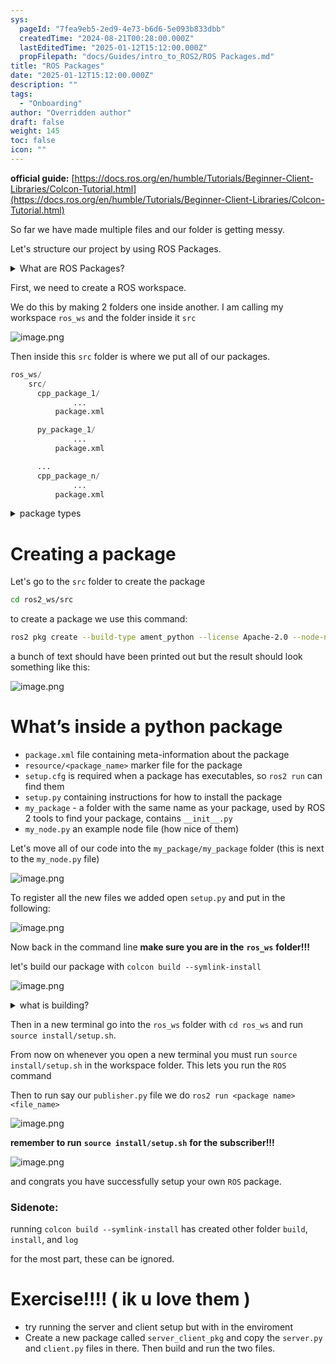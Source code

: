 ```yaml
---
sys:
  pageId: "7fea9eb5-2ed9-4e73-b6d6-5e093b833dbb"
  createdTime: "2024-08-21T00:28:00.000Z"
  lastEditedTime: "2025-01-12T15:12:00.000Z"
  propFilepath: "docs/Guides/intro_to_ROS2/ROS Packages.md"
title: "ROS Packages"
date: "2025-01-12T15:12:00.000Z"
description: ""
tags:
  - "Onboarding"
author: "Overridden author"
draft: false
weight: 145
toc: false
icon: ""
---
```


**official guide:** [https://docs.ros.org/en/humble/Tutorials/Beginner-Client-Libraries/Colcon-Tutorial.html](https://docs.ros.org/en/humble/Tutorials/Beginner-Client-Libraries/Colcon-Tutorial.html)

So far we have made multiple files and our folder is getting messy.

Let's structure our project by using ROS Packages.

<details>

<summary>What are ROS Packages?</summary>

ROS Packages are, as the name implies, packages of code that are highly sharable between ROS developers.

They consist of a folder, `package.xml` file, and source code

```python
      cpp_package_1/
		      ... imagine much code files here ..
          package.xml
```

</details>

First, we need to create a ROS workspace.

We do this by making 2 folders one inside another. I am calling my workspace `ros_ws` and the folder inside it `src`

![image.png](https://prod-files-secure.s3.us-west-2.amazonaws.com/d518164a-d88e-44d1-a4ee-3adb3bd8bce0/70706947-fd18-4537-a67b-e12946812d31/image.png?X-Amz-Algorithm=AWS4-HMAC-SHA256&X-Amz-Content-Sha256=UNSIGNED-PAYLOAD&X-Amz-Credential=ASIAZI2LB466Z3ESIXBF%2F20250226%2Fus-west-2%2Fs3%2Faws4_request&X-Amz-Date=20250226T031603Z&X-Amz-Expires=3600&X-Amz-Security-Token=IQoJb3JpZ2luX2VjEBkaCXVzLXdlc3QtMiJHMEUCIBowvXdOuT0Z5GdIoT5eDhaKUbkZYZqu6hNjp%2FqZGoasAiEA3cvt0gRNRAdKsPHIgl9aXWQh4j0G16xCg6BP1ZBOWtoq%2FwMIURAAGgw2Mzc0MjMxODM4MDUiDIYda4dPUMN2nMbW9CrcA59AvBTKS4BYQHEeNHuM6obprWSCi5R0KRJ8Orj1hVFeTKEVfqRIDd2ND5sT0CAb3vgbZeOBLnnghOBwDXdFxNZ0B6mEjNqmyj%2Bj%2FKL61zco1XvjG1c6urujQjAAK6qOYZ2%2BhCJtthoUvm4ZutkiAXaQvrCz2SXt%2B6PmWn6kesDpQC28PJNWoxfBpQJ4Rifwp7IyKgSyCbtoc5pG801hpy6yYuhUGXT%2FHAY3TyS4JsW6gX7AslWXE91lOYJj4u8NImtdRBHTJ%2FeLY3jBv4asdnF3VgDZEiQLj0vWWLDys0luaAORz8rF6edqg0HdYmDeSf7BudWJw0U2GLCjHghT4RA%2Fkwh%2Bk%2FqMOK1Q4Ulfu9ydp%2BnxzXp%2BpjVKyFgw%2FHz%2BH9yJnr46xsXzXDtK2T5bt3KNLH8niTSlRT8IE00cQYDP84P2qMgUqgqvBXglM4N6nExSRRfwbUWU9YnVz1odn0V6FBTf0%2FsTyTa7CQb4LEm2EWJB8uYi48Fx2DkUPIyzD7imeb741kGiXHuiNX9Q31paz4tSO7VbqfX0rxFUPAhz%2F4im%2F7sTDLWgfjab3977C6262mb9Mn%2Bi8nokZG18D6Qaw3bk7duHqh1SKKAYpHq1SoBC3zjOVQx84c9oMN28%2Bb0GOqUBseVhoaJbgazHkobUYT%2FWo3gpxxI2dVrk0Mtf8CpGSo7GlETGs6f7JRg1nzaFTr6wI3r1XbMsfr6YP264IGzCr8Ebb9Ie71bkKhsiMeoTk1y7QQEV1u%2FSYCWG1juD3ZLQ1dfLW8pxpwjGEb1QQkhb5FbKdkP68UPs3nkefo2LO0ksLXU3t5qSWOZ0F%2B2reGO3YG3gRqnLDiXkfbloYmpdx0suyVCF&X-Amz-Signature=8cd5c395afd7b963f4d6c7779d86126636d027ab71845c7f3462374d2a8cd5e4&X-Amz-SignedHeaders=host&x-id=GetObject)

Then inside this `src` folder is where we put all of our packages.

```python
ros_ws/
    src/
      cpp_package_1/
		      ...
          package.xml

      py_package_1/
		      ...
          package.xml

      ...
      cpp_package_n/
		      ...
          package.xml

```

<details>

<summary>package types</summary>

packages can be either `C++` or python.

the intern file structure is different for each but for this guide we will stick to creating python packages

</details>

# Creating a package

Let's go to the `src` folder to create the package

```bash
cd ros2_ws/src
```

to create a package we use this command:

```bash
ros2 pkg create --build-type ament_python --license Apache-2.0 --node-name my_node my_package
```

a bunch of text should have been printed out but the result should look something like this:

![image.png](https://prod-files-secure.s3.us-west-2.amazonaws.com/d518164a-d88e-44d1-a4ee-3adb3bd8bce0/e6cf1e3f-8512-4a3e-b131-079f800bf3e8/image.png?X-Amz-Algorithm=AWS4-HMAC-SHA256&X-Amz-Content-Sha256=UNSIGNED-PAYLOAD&X-Amz-Credential=ASIAZI2LB466Z3ESIXBF%2F20250226%2Fus-west-2%2Fs3%2Faws4_request&X-Amz-Date=20250226T031603Z&X-Amz-Expires=3600&X-Amz-Security-Token=IQoJb3JpZ2luX2VjEBkaCXVzLXdlc3QtMiJHMEUCIBowvXdOuT0Z5GdIoT5eDhaKUbkZYZqu6hNjp%2FqZGoasAiEA3cvt0gRNRAdKsPHIgl9aXWQh4j0G16xCg6BP1ZBOWtoq%2FwMIURAAGgw2Mzc0MjMxODM4MDUiDIYda4dPUMN2nMbW9CrcA59AvBTKS4BYQHEeNHuM6obprWSCi5R0KRJ8Orj1hVFeTKEVfqRIDd2ND5sT0CAb3vgbZeOBLnnghOBwDXdFxNZ0B6mEjNqmyj%2Bj%2FKL61zco1XvjG1c6urujQjAAK6qOYZ2%2BhCJtthoUvm4ZutkiAXaQvrCz2SXt%2B6PmWn6kesDpQC28PJNWoxfBpQJ4Rifwp7IyKgSyCbtoc5pG801hpy6yYuhUGXT%2FHAY3TyS4JsW6gX7AslWXE91lOYJj4u8NImtdRBHTJ%2FeLY3jBv4asdnF3VgDZEiQLj0vWWLDys0luaAORz8rF6edqg0HdYmDeSf7BudWJw0U2GLCjHghT4RA%2Fkwh%2Bk%2FqMOK1Q4Ulfu9ydp%2BnxzXp%2BpjVKyFgw%2FHz%2BH9yJnr46xsXzXDtK2T5bt3KNLH8niTSlRT8IE00cQYDP84P2qMgUqgqvBXglM4N6nExSRRfwbUWU9YnVz1odn0V6FBTf0%2FsTyTa7CQb4LEm2EWJB8uYi48Fx2DkUPIyzD7imeb741kGiXHuiNX9Q31paz4tSO7VbqfX0rxFUPAhz%2F4im%2F7sTDLWgfjab3977C6262mb9Mn%2Bi8nokZG18D6Qaw3bk7duHqh1SKKAYpHq1SoBC3zjOVQx84c9oMN28%2Bb0GOqUBseVhoaJbgazHkobUYT%2FWo3gpxxI2dVrk0Mtf8CpGSo7GlETGs6f7JRg1nzaFTr6wI3r1XbMsfr6YP264IGzCr8Ebb9Ie71bkKhsiMeoTk1y7QQEV1u%2FSYCWG1juD3ZLQ1dfLW8pxpwjGEb1QQkhb5FbKdkP68UPs3nkefo2LO0ksLXU3t5qSWOZ0F%2B2reGO3YG3gRqnLDiXkfbloYmpdx0suyVCF&X-Amz-Signature=729753fe7ac03e300f2bbfaba5760518fda38d623c0d30e713388501d5297f2a&X-Amz-SignedHeaders=host&x-id=GetObject)

# What’s inside a python package

- `package.xml` file containing meta-information about the package
- `resource/<package_name>` marker file for the package
- `setup.cfg` is required when a package has executables, so `ros2 run` can find them
- `setup.py` containing instructions for how to install the package
- `my_package` - a folder with the same name as your package, used by ROS 2 tools to find your package, contains `__init__.py`
- `my_node.py` an example node file (how nice of them)

Let's move all of our code into the `my_package/my_package` folder (this is next to the `my_node.py` file)

![image.png](https://prod-files-secure.s3.us-west-2.amazonaws.com/d518164a-d88e-44d1-a4ee-3adb3bd8bce0/9ce58f11-0da9-4d3e-b86d-506a9685d378/image.png?X-Amz-Algorithm=AWS4-HMAC-SHA256&X-Amz-Content-Sha256=UNSIGNED-PAYLOAD&X-Amz-Credential=ASIAZI2LB466Z3ESIXBF%2F20250226%2Fus-west-2%2Fs3%2Faws4_request&X-Amz-Date=20250226T031603Z&X-Amz-Expires=3600&X-Amz-Security-Token=IQoJb3JpZ2luX2VjEBkaCXVzLXdlc3QtMiJHMEUCIBowvXdOuT0Z5GdIoT5eDhaKUbkZYZqu6hNjp%2FqZGoasAiEA3cvt0gRNRAdKsPHIgl9aXWQh4j0G16xCg6BP1ZBOWtoq%2FwMIURAAGgw2Mzc0MjMxODM4MDUiDIYda4dPUMN2nMbW9CrcA59AvBTKS4BYQHEeNHuM6obprWSCi5R0KRJ8Orj1hVFeTKEVfqRIDd2ND5sT0CAb3vgbZeOBLnnghOBwDXdFxNZ0B6mEjNqmyj%2Bj%2FKL61zco1XvjG1c6urujQjAAK6qOYZ2%2BhCJtthoUvm4ZutkiAXaQvrCz2SXt%2B6PmWn6kesDpQC28PJNWoxfBpQJ4Rifwp7IyKgSyCbtoc5pG801hpy6yYuhUGXT%2FHAY3TyS4JsW6gX7AslWXE91lOYJj4u8NImtdRBHTJ%2FeLY3jBv4asdnF3VgDZEiQLj0vWWLDys0luaAORz8rF6edqg0HdYmDeSf7BudWJw0U2GLCjHghT4RA%2Fkwh%2Bk%2FqMOK1Q4Ulfu9ydp%2BnxzXp%2BpjVKyFgw%2FHz%2BH9yJnr46xsXzXDtK2T5bt3KNLH8niTSlRT8IE00cQYDP84P2qMgUqgqvBXglM4N6nExSRRfwbUWU9YnVz1odn0V6FBTf0%2FsTyTa7CQb4LEm2EWJB8uYi48Fx2DkUPIyzD7imeb741kGiXHuiNX9Q31paz4tSO7VbqfX0rxFUPAhz%2F4im%2F7sTDLWgfjab3977C6262mb9Mn%2Bi8nokZG18D6Qaw3bk7duHqh1SKKAYpHq1SoBC3zjOVQx84c9oMN28%2Bb0GOqUBseVhoaJbgazHkobUYT%2FWo3gpxxI2dVrk0Mtf8CpGSo7GlETGs6f7JRg1nzaFTr6wI3r1XbMsfr6YP264IGzCr8Ebb9Ie71bkKhsiMeoTk1y7QQEV1u%2FSYCWG1juD3ZLQ1dfLW8pxpwjGEb1QQkhb5FbKdkP68UPs3nkefo2LO0ksLXU3t5qSWOZ0F%2B2reGO3YG3gRqnLDiXkfbloYmpdx0suyVCF&X-Amz-Signature=416dac39723558a5c5b4c52550cde48599c786c30dc1c5cb679bdefecea8e0a4&X-Amz-SignedHeaders=host&x-id=GetObject)

To register all the new files we added open `setup.py` and put in the following:

![image.png](https://prod-files-secure.s3.us-west-2.amazonaws.com/d518164a-d88e-44d1-a4ee-3adb3bd8bce0/1cd7c262-4cae-4496-9d75-c178537d24a2/image.png?X-Amz-Algorithm=AWS4-HMAC-SHA256&X-Amz-Content-Sha256=UNSIGNED-PAYLOAD&X-Amz-Credential=ASIAZI2LB466Z3ESIXBF%2F20250226%2Fus-west-2%2Fs3%2Faws4_request&X-Amz-Date=20250226T031603Z&X-Amz-Expires=3600&X-Amz-Security-Token=IQoJb3JpZ2luX2VjEBkaCXVzLXdlc3QtMiJHMEUCIBowvXdOuT0Z5GdIoT5eDhaKUbkZYZqu6hNjp%2FqZGoasAiEA3cvt0gRNRAdKsPHIgl9aXWQh4j0G16xCg6BP1ZBOWtoq%2FwMIURAAGgw2Mzc0MjMxODM4MDUiDIYda4dPUMN2nMbW9CrcA59AvBTKS4BYQHEeNHuM6obprWSCi5R0KRJ8Orj1hVFeTKEVfqRIDd2ND5sT0CAb3vgbZeOBLnnghOBwDXdFxNZ0B6mEjNqmyj%2Bj%2FKL61zco1XvjG1c6urujQjAAK6qOYZ2%2BhCJtthoUvm4ZutkiAXaQvrCz2SXt%2B6PmWn6kesDpQC28PJNWoxfBpQJ4Rifwp7IyKgSyCbtoc5pG801hpy6yYuhUGXT%2FHAY3TyS4JsW6gX7AslWXE91lOYJj4u8NImtdRBHTJ%2FeLY3jBv4asdnF3VgDZEiQLj0vWWLDys0luaAORz8rF6edqg0HdYmDeSf7BudWJw0U2GLCjHghT4RA%2Fkwh%2Bk%2FqMOK1Q4Ulfu9ydp%2BnxzXp%2BpjVKyFgw%2FHz%2BH9yJnr46xsXzXDtK2T5bt3KNLH8niTSlRT8IE00cQYDP84P2qMgUqgqvBXglM4N6nExSRRfwbUWU9YnVz1odn0V6FBTf0%2FsTyTa7CQb4LEm2EWJB8uYi48Fx2DkUPIyzD7imeb741kGiXHuiNX9Q31paz4tSO7VbqfX0rxFUPAhz%2F4im%2F7sTDLWgfjab3977C6262mb9Mn%2Bi8nokZG18D6Qaw3bk7duHqh1SKKAYpHq1SoBC3zjOVQx84c9oMN28%2Bb0GOqUBseVhoaJbgazHkobUYT%2FWo3gpxxI2dVrk0Mtf8CpGSo7GlETGs6f7JRg1nzaFTr6wI3r1XbMsfr6YP264IGzCr8Ebb9Ie71bkKhsiMeoTk1y7QQEV1u%2FSYCWG1juD3ZLQ1dfLW8pxpwjGEb1QQkhb5FbKdkP68UPs3nkefo2LO0ksLXU3t5qSWOZ0F%2B2reGO3YG3gRqnLDiXkfbloYmpdx0suyVCF&X-Amz-Signature=f94d530ee23da181f5f27116d9c8c1f60a7adcf0bd7558c229ccb2e874063921&X-Amz-SignedHeaders=host&x-id=GetObject)

Now back in the command line **make sure you are in the** **`ros_ws`** **folder!!!**

let's build our package with `colcon build --symlink-install`

![image.png](https://prod-files-secure.s3.us-west-2.amazonaws.com/d518164a-d88e-44d1-a4ee-3adb3bd8bce0/2f2a0d27-b173-48fd-b189-5f5c0ce65619/image.png?X-Amz-Algorithm=AWS4-HMAC-SHA256&X-Amz-Content-Sha256=UNSIGNED-PAYLOAD&X-Amz-Credential=ASIAZI2LB466Z3ESIXBF%2F20250226%2Fus-west-2%2Fs3%2Faws4_request&X-Amz-Date=20250226T031603Z&X-Amz-Expires=3600&X-Amz-Security-Token=IQoJb3JpZ2luX2VjEBkaCXVzLXdlc3QtMiJHMEUCIBowvXdOuT0Z5GdIoT5eDhaKUbkZYZqu6hNjp%2FqZGoasAiEA3cvt0gRNRAdKsPHIgl9aXWQh4j0G16xCg6BP1ZBOWtoq%2FwMIURAAGgw2Mzc0MjMxODM4MDUiDIYda4dPUMN2nMbW9CrcA59AvBTKS4BYQHEeNHuM6obprWSCi5R0KRJ8Orj1hVFeTKEVfqRIDd2ND5sT0CAb3vgbZeOBLnnghOBwDXdFxNZ0B6mEjNqmyj%2Bj%2FKL61zco1XvjG1c6urujQjAAK6qOYZ2%2BhCJtthoUvm4ZutkiAXaQvrCz2SXt%2B6PmWn6kesDpQC28PJNWoxfBpQJ4Rifwp7IyKgSyCbtoc5pG801hpy6yYuhUGXT%2FHAY3TyS4JsW6gX7AslWXE91lOYJj4u8NImtdRBHTJ%2FeLY3jBv4asdnF3VgDZEiQLj0vWWLDys0luaAORz8rF6edqg0HdYmDeSf7BudWJw0U2GLCjHghT4RA%2Fkwh%2Bk%2FqMOK1Q4Ulfu9ydp%2BnxzXp%2BpjVKyFgw%2FHz%2BH9yJnr46xsXzXDtK2T5bt3KNLH8niTSlRT8IE00cQYDP84P2qMgUqgqvBXglM4N6nExSRRfwbUWU9YnVz1odn0V6FBTf0%2FsTyTa7CQb4LEm2EWJB8uYi48Fx2DkUPIyzD7imeb741kGiXHuiNX9Q31paz4tSO7VbqfX0rxFUPAhz%2F4im%2F7sTDLWgfjab3977C6262mb9Mn%2Bi8nokZG18D6Qaw3bk7duHqh1SKKAYpHq1SoBC3zjOVQx84c9oMN28%2Bb0GOqUBseVhoaJbgazHkobUYT%2FWo3gpxxI2dVrk0Mtf8CpGSo7GlETGs6f7JRg1nzaFTr6wI3r1XbMsfr6YP264IGzCr8Ebb9Ie71bkKhsiMeoTk1y7QQEV1u%2FSYCWG1juD3ZLQ1dfLW8pxpwjGEb1QQkhb5FbKdkP68UPs3nkefo2LO0ksLXU3t5qSWOZ0F%2B2reGO3YG3gRqnLDiXkfbloYmpdx0suyVCF&X-Amz-Signature=f04fb1faf9787d294a23bfd5550f1889bb28760644fd54157d9c672d35841f88&X-Amz-SignedHeaders=host&x-id=GetObject)

<details>

<summary>what is building?</summary>

if you are a CS major at Rose-Hulman you will learn the answer to this in CSSE132

but TLDR; is it combines all the code files into one program that can be run easily 

</details>

Then in a new terminal go into the `ros_ws` folder with `cd ros_ws` and run `source install/setup.sh`. 

From now on whenever you open a new terminal you must run `source install/setup.sh` in the workspace folder. This lets you run the `ROS` command

Then to run say our `publisher.py` file we do `ros2 run <package name> <file_name>`

![image.png](https://prod-files-secure.s3.us-west-2.amazonaws.com/d518164a-d88e-44d1-a4ee-3adb3bd8bce0/4f4b1219-3a44-4632-aa0a-ce3471699f59/image.png?X-Amz-Algorithm=AWS4-HMAC-SHA256&X-Amz-Content-Sha256=UNSIGNED-PAYLOAD&X-Amz-Credential=ASIAZI2LB466Z3ESIXBF%2F20250226%2Fus-west-2%2Fs3%2Faws4_request&X-Amz-Date=20250226T031603Z&X-Amz-Expires=3600&X-Amz-Security-Token=IQoJb3JpZ2luX2VjEBkaCXVzLXdlc3QtMiJHMEUCIBowvXdOuT0Z5GdIoT5eDhaKUbkZYZqu6hNjp%2FqZGoasAiEA3cvt0gRNRAdKsPHIgl9aXWQh4j0G16xCg6BP1ZBOWtoq%2FwMIURAAGgw2Mzc0MjMxODM4MDUiDIYda4dPUMN2nMbW9CrcA59AvBTKS4BYQHEeNHuM6obprWSCi5R0KRJ8Orj1hVFeTKEVfqRIDd2ND5sT0CAb3vgbZeOBLnnghOBwDXdFxNZ0B6mEjNqmyj%2Bj%2FKL61zco1XvjG1c6urujQjAAK6qOYZ2%2BhCJtthoUvm4ZutkiAXaQvrCz2SXt%2B6PmWn6kesDpQC28PJNWoxfBpQJ4Rifwp7IyKgSyCbtoc5pG801hpy6yYuhUGXT%2FHAY3TyS4JsW6gX7AslWXE91lOYJj4u8NImtdRBHTJ%2FeLY3jBv4asdnF3VgDZEiQLj0vWWLDys0luaAORz8rF6edqg0HdYmDeSf7BudWJw0U2GLCjHghT4RA%2Fkwh%2Bk%2FqMOK1Q4Ulfu9ydp%2BnxzXp%2BpjVKyFgw%2FHz%2BH9yJnr46xsXzXDtK2T5bt3KNLH8niTSlRT8IE00cQYDP84P2qMgUqgqvBXglM4N6nExSRRfwbUWU9YnVz1odn0V6FBTf0%2FsTyTa7CQb4LEm2EWJB8uYi48Fx2DkUPIyzD7imeb741kGiXHuiNX9Q31paz4tSO7VbqfX0rxFUPAhz%2F4im%2F7sTDLWgfjab3977C6262mb9Mn%2Bi8nokZG18D6Qaw3bk7duHqh1SKKAYpHq1SoBC3zjOVQx84c9oMN28%2Bb0GOqUBseVhoaJbgazHkobUYT%2FWo3gpxxI2dVrk0Mtf8CpGSo7GlETGs6f7JRg1nzaFTr6wI3r1XbMsfr6YP264IGzCr8Ebb9Ie71bkKhsiMeoTk1y7QQEV1u%2FSYCWG1juD3ZLQ1dfLW8pxpwjGEb1QQkhb5FbKdkP68UPs3nkefo2LO0ksLXU3t5qSWOZ0F%2B2reGO3YG3gRqnLDiXkfbloYmpdx0suyVCF&X-Amz-Signature=5836e5379e68756afd43071523d7f4ccba0ea7531f470c3dd0b0919914abacef&X-Amz-SignedHeaders=host&x-id=GetObject)

**remember to run** **`source install/setup.sh`** **for the subscriber!!!**

![image.png](https://prod-files-secure.s3.us-west-2.amazonaws.com/d518164a-d88e-44d1-a4ee-3adb3bd8bce0/02121119-dad4-49ec-8356-c956108b4243/image.png?X-Amz-Algorithm=AWS4-HMAC-SHA256&X-Amz-Content-Sha256=UNSIGNED-PAYLOAD&X-Amz-Credential=ASIAZI2LB466Z3ESIXBF%2F20250226%2Fus-west-2%2Fs3%2Faws4_request&X-Amz-Date=20250226T031603Z&X-Amz-Expires=3600&X-Amz-Security-Token=IQoJb3JpZ2luX2VjEBkaCXVzLXdlc3QtMiJHMEUCIBowvXdOuT0Z5GdIoT5eDhaKUbkZYZqu6hNjp%2FqZGoasAiEA3cvt0gRNRAdKsPHIgl9aXWQh4j0G16xCg6BP1ZBOWtoq%2FwMIURAAGgw2Mzc0MjMxODM4MDUiDIYda4dPUMN2nMbW9CrcA59AvBTKS4BYQHEeNHuM6obprWSCi5R0KRJ8Orj1hVFeTKEVfqRIDd2ND5sT0CAb3vgbZeOBLnnghOBwDXdFxNZ0B6mEjNqmyj%2Bj%2FKL61zco1XvjG1c6urujQjAAK6qOYZ2%2BhCJtthoUvm4ZutkiAXaQvrCz2SXt%2B6PmWn6kesDpQC28PJNWoxfBpQJ4Rifwp7IyKgSyCbtoc5pG801hpy6yYuhUGXT%2FHAY3TyS4JsW6gX7AslWXE91lOYJj4u8NImtdRBHTJ%2FeLY3jBv4asdnF3VgDZEiQLj0vWWLDys0luaAORz8rF6edqg0HdYmDeSf7BudWJw0U2GLCjHghT4RA%2Fkwh%2Bk%2FqMOK1Q4Ulfu9ydp%2BnxzXp%2BpjVKyFgw%2FHz%2BH9yJnr46xsXzXDtK2T5bt3KNLH8niTSlRT8IE00cQYDP84P2qMgUqgqvBXglM4N6nExSRRfwbUWU9YnVz1odn0V6FBTf0%2FsTyTa7CQb4LEm2EWJB8uYi48Fx2DkUPIyzD7imeb741kGiXHuiNX9Q31paz4tSO7VbqfX0rxFUPAhz%2F4im%2F7sTDLWgfjab3977C6262mb9Mn%2Bi8nokZG18D6Qaw3bk7duHqh1SKKAYpHq1SoBC3zjOVQx84c9oMN28%2Bb0GOqUBseVhoaJbgazHkobUYT%2FWo3gpxxI2dVrk0Mtf8CpGSo7GlETGs6f7JRg1nzaFTr6wI3r1XbMsfr6YP264IGzCr8Ebb9Ie71bkKhsiMeoTk1y7QQEV1u%2FSYCWG1juD3ZLQ1dfLW8pxpwjGEb1QQkhb5FbKdkP68UPs3nkefo2LO0ksLXU3t5qSWOZ0F%2B2reGO3YG3gRqnLDiXkfbloYmpdx0suyVCF&X-Amz-Signature=424840933e11dfd612a7880d54e624ae12fb08089bde69feb1fe0c8bd96859d4&X-Amz-SignedHeaders=host&x-id=GetObject)

and congrats you have successfully setup your own `ROS` package.

### Sidenote:

running `colcon build --symlink-install` has created other folder `build`, `install`, and `log`

for the most part, these can be ignored.

# Exercise!!!! ( ik u love them )

- try running the server and client setup but with in the enviroment
- Create a new package called `server_client_pkg` and copy the `server.py` and `client.py` files in there. Then build and run the two files.
